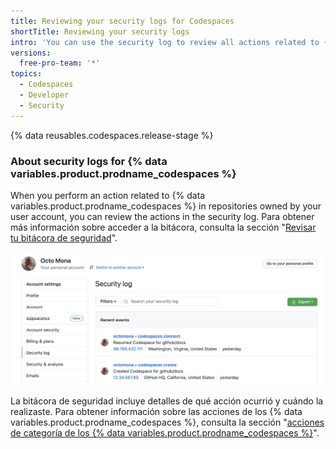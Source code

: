 ```yaml
---
title: Reviewing your security logs for Codespaces
shortTitle: Reviewing your security logs
intro: 'You can use the security log to review all actions related to {% data variables.product.prodname_codespaces %}.'
versions:
  free-pro-team: '*'
topics:
  - Codespaces
  - Developer
  - Security
---
```


{% data reusables.codespaces.release-stage %}

### About security logs for {% data variables.product.prodname_codespaces %}

When you perform an action related to {% data variables.product.prodname_codespaces %} in repositories owned by your user account, you can review the actions in the security log. Para obtener más información sobre acceder a la bitácora, consulta la sección "[Revisar tu bitácora de seguridad](/github/authenticating-to-github/reviewing-your-security-log#accessing-your-security-log)".

![security log with Codespaces information](/assets/images/help/settings/codespaces-audit-log.png)

La bitácora de seguridad incluye detalles de qué acción ocurrió y cuándo la realizaste. Para obtener información sobre las acciones de los {% data variables.product.prodname_codespaces %}, consulta la sección "[acciones de categoría de los {% data variables.product.prodname_codespaces %}](/github/authenticating-to-github/reviewing-your-security-log#codespaces-category-actions)".

